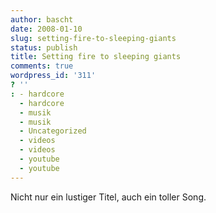 ```yaml
---
author: bascht
date: 2008-01-10
slug: setting-fire-to-sleeping-giants
status: publish
title: Setting fire to sleeping giants
comments: true
wordpress_id: '311'
? ''
: - hardcore
  - hardcore
  - musik
  - musik
  - Uncategorized
  - videos
  - videos
  - youtube
  - youtube
---
```




Nicht nur ein lustiger Titel, auch ein toller Song.



